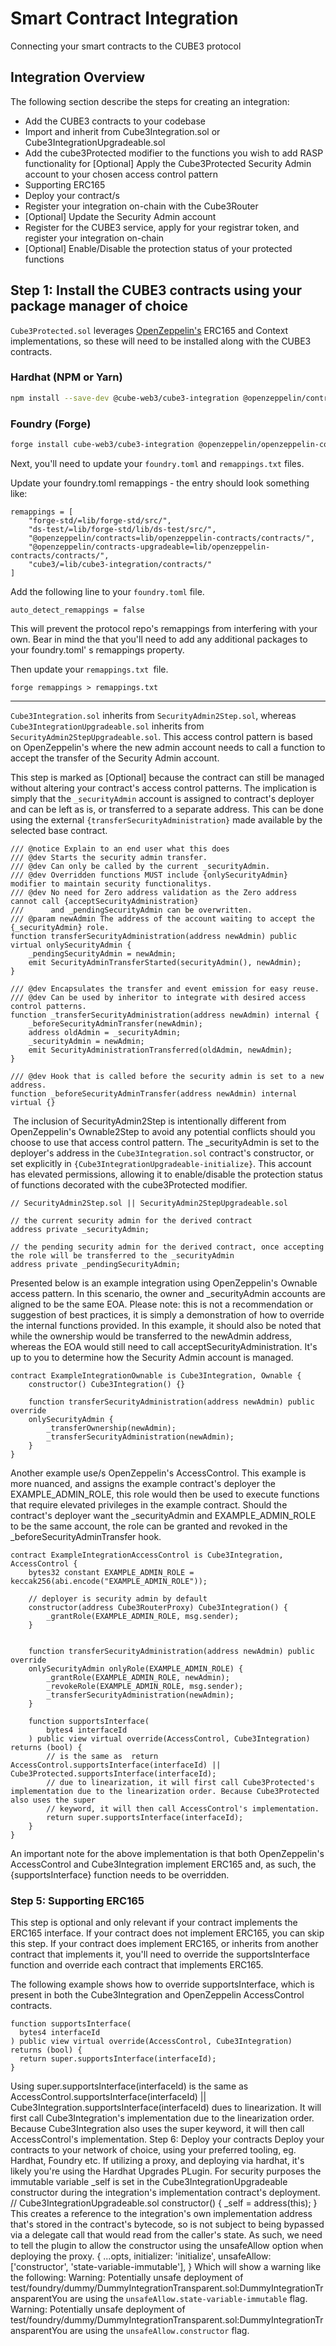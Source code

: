 # Smart Contract Integration

Connecting your smart contracts to the CUBE3 protocol


## Integration Overview

The following section describe the steps for creating an integration:
- Add the CUBE3 contracts to your codebase
- Import and inherit from Cube3Integration.sol or Cube3IntegrationUpgradeable.sol
- Add the cube3Protected modifier to the functions you wish to add RASP functionality for
[Optional] Apply the Cube3Protected Security Admin account to your chosen access control pattern
- Supporting ERC165
- Deploy your contract/s
- Register your integration on-chain with the Cube3Router
- [Optional] Update the Security Admin account
- Register for the CUBE3 service, apply for your registrar token, and register your integration on-chain
- [Optional] Enable/Disable the protection status of your protected functions

## Step 1: Install the CUBE3 contracts using your package manager of choice

`Cube3Protected.sol` leverages [OpenZeppelin's](https://www.openzeppelin.com/) ERC165 and Context implementations, so these will need to be installed along with the CUBE3 contracts.

### Hardhat  (NPM or Yarn)
  
  ```bash
npm install --save-dev @cube-web3/cube3-integration @openzeppelin/contracts @openzeppelin/openzeppelin-contracts-upgradeable
```

### Foundry (Forge)

```bash
forge install cube-web3/cube3-integration @openzeppelin/openzeppelin-contracts @openzeppelin/openzeppelin-contracts-upgradeable 
```

Next, you'll need to update your `foundry.toml` and `remappings.txt` files.

Update your foundry.toml remappings - the entry should look something like:

```
remappings = [
    "forge-std/=lib/forge-std/src/",
    "ds-test/=lib/forge-std/lib/ds-test/src/",
    "@openzeppelin/contracts=lib/openzeppelin-contracts/contracts/",
    "@openzeppelin/contracts-upgradeable=lib/openzeppelin-contracts/contracts/",
    "cube3/=lib/cube3-integration/contracts/"
]
```

Add the following line to your `foundry.toml` file.

```
auto_detect_remappings = false
```


This will prevent the protocol repo's remappings from interfering with your own. Bear in mind the that you'll need to add any additional packages to your foundry.toml' s remappings property.

Then update your `remappings.txt `file.

```shell
forge remappings > remappings.txt
```


---

`Cube3Integration.sol` inherits from `SecurityAdmin2Step.sol`, whereas `Cube3IntegrationUpgradeable.sol` inherits from `SecurityAdmin2StepUpgradeable.sol`. This access control pattern is based on OpenZeppelin's  where the new admin account needs to call a function to accept the transfer of the Security Admin account.

This step is marked as [Optional] because the contract can still be managed without altering your contract's access control patterns.  The implication is simply that the `_securityAdmin` account is assigned to contract's deployer and can be left as is, or transferred to a separate address. This can be done using the external `{transferSecurityAdministration}` made available by the selected base contract.

```solidity
/// @notice Explain to an end user what this does
/// @dev Starts the security admin transfer.
/// @dev Can only be called by the current _securityAdmin.
/// @dev Overridden functions MUST include {onlySecurityAdmin} modifier to maintain security functionalitys.
/// @dev No need for Zero address validation as the Zero address cannot call {acceptSecurityAdministration}
///      and _pendingSecurityAdmin can be overwritten.
/// @param newAdmin The address of the account waiting to accept the {_securityAdmin} role.
function transferSecurityAdministration(address newAdmin) public virtual onlySecurityAdmin {
    _pendingSecurityAdmin = newAdmin;
    emit SecurityAdminTransferStarted(securityAdmin(), newAdmin);
}
​
/// @dev Encapsulates the transfer and event emission for easy reuse.
/// @dev Can be used by inheritor to integrate with desired access control patterns.
function _transferSecurityAdministration(address newAdmin) internal {
    _beforeSecurityAdminTransfer(newAdmin);
    address oldAdmin = _securityAdmin;
    _securityAdmin = newAdmin;
    emit SecurityAdministrationTransferred(oldAdmin, newAdmin);
}
​
/// @dev Hook that is called before the security admin is set to a new address.
function _beforeSecurityAdminTransfer(address newAdmin) internal virtual {}
```
​
The inclusion of SecurityAdmin2Step is intentionally different from OpenZeppelin's Ownable2Step to avoid any potential conflicts should you choose to use that access control pattern.  The _securityAdmin is set to the deployer's address in the `Cube3Integration.sol` contract's constructor, or set explicitly in `{Cube3IntegrationUpgradeable-initialize}`.  This account has elevated permissions, allowing it to enable/disable the protection status of functions decorated with the cube3Protected modifier.

```
// SecurityAdmin2Step.sol || SecurityAdmin2StepUpgradeable.sol
​
// the current security admin for the derived contract
address private _securityAdmin;
​
// the pending security admin for the derived contract, once accepting the role will be transferred to the _securityAdmin
address private _pendingSecurityAdmin;
```

Presented below is an example integration using OpenZeppelin's Ownable access pattern. In this scenario, the owner and _securityAdmin accounts are aligned to be the same EOA. 
Please note: this is not a recommendation or suggestion of best practices, it is simply a demonstration of how to override the internal functions provided. In this example, it should also be noted that while the ownership would be transferred to the newAdmin address, whereas the EOA would still need to call acceptSecurityAdministration. It's up to you to determine how the Security Admin account is managed.

```solidity
contract ExampleIntegrationOwnable is Cube3Integration, Ownable {
    constructor() Cube3Integration() {}
​
    function transferSecurityAdministration(address newAdmin) public override
    onlySecurityAdmin {
        _transferOwnership(newAdmin);
        _transferSecurityAdministration(newAdmin);
    }
}
```
Another example use/s OpenZeppelin's AccessControl. This example is more nuanced, and assigns the example contract's deployer the EXAMPLE_ADMIN_ROLE, this role would then be used to execute functions that require elevated privileges in the example contract.  Should the contract's deployer want the _securityAdmin and EXAMPLE_ADMIN_ROLE to be the same account, the role can be granted and revoked in the _beforeSecurityAdminTransfer hook.

```solidity
contract ExampleIntegrationAccessControl is Cube3Integration, AccessControl {
    bytes32 constant EXAMPLE_ADMIN_ROLE = keccak256(abi.encode("EXAMPLE_ADMIN_ROLE"));
​
    // deployer is security admin by default
    constructor(address Cube3RouterProxy) Cube3Integration() {
        _grantRole(EXAMPLE_ADMIN_ROLE, msg.sender);
    }
​
​
    function transferSecurityAdministration(address newAdmin) public override 
    onlySecurityAdmin onlyRole(EXAMPLE_ADMIN_ROLE) {
        _grantRole(EXAMPLE_ADMIN_ROLE, newAdmin);
        _revokeRole(EXAMPLE_ADMIN_ROLE, msg.sender);
        _transferSecurityAdministration(newAdmin);
    }
​
    function supportsInterface(
        bytes4 interfaceId
    ) public view virtual override(AccessControl, Cube3Integration) returns (bool) {
        // is the same as  return AccessControl.supportsInterface(interfaceId) || Cube3Protected.supportsInterface(interfaceId);
        // due to linearization, it will first call Cube3Protected's implementation due to the linearization order. Because Cube3Protected also uses the super
        // keyword, it will then call AccessControl's implementation.
        return super.supportsInterface(interfaceId);
    }
}
```

An important note for the above implementation is that both OpenZeppelin's AccessControl and Cube3Integration implement ERC165 and, as such, the {supportsInterface} function needs to be overridden. 

### Step 5: Supporting ERC165

This step is optional and only relevant if your contract implements the ERC165 interface. If your contract does not implement ERC165, you can skip this step.
If your contract does implement ERC165, or inherits from another contract that implements it, you'll need to override the supportsInterface function and override each contract that implements ERC165.

The following example shows how to override supportsInterface, which is present in both the Cube3Integration and OpenZeppelin AccessControl contracts.

```solidity
function supportsInterface(
  bytes4 interfaceId
) public view virtual override(AccessControl, Cube3Integration) returns (bool) {
  return super.supportsInterface(interfaceId);
}
```

Using super.supportsInterface(interfaceId) is the same as AccessControl.supportsInterface(interfaceId) || Cube3Integration.supportsInterface(interfaceId) dues to linearization. It will first call Cube3Integration's implementation due to the linearization order. Because Cube3Integration also uses the super keyword, it will then call AccessControl's implementation.
Step 6: Deploy your contracts
Deploy your contracts to your network of choice, using your preferred tooling, eg. Hardhat, Foundry etc.
If utilizing a proxy, and deploying via hardhat, it's likely you're using the Hardhat Upgrades PLugin. For security purposes the immutable variable _self is set in the Cube3IntegrationUpgradeable constructor during the integration's implementation contract's deployment.
// Cube3IntegrationUpgradeable.sol
constructor() {
  _self = address(this);
}
This creates a reference to the integration's own implementation address that's stored in the contract's bytecode, so is not subject to being bypassed via a delegate call that would read from the caller's state.
As such, we need to tell the plugin to allow the constructor using the unsafeAllow option when deploying the proxy.
{
  ...opts,
  initializer: 'initialize',
  unsafeAllow: ['constructor', 'state-variable-immutable'],
}
Which will show a warning like the following:
Warning: Potentially unsafe deployment of test/foundry/dummy/DummyIntegrationTransparent.sol:DummyIntegrationTransparent
​
You are using the `unsafeAllow.state-variable-immutable` flag.
​
Warning: Potentially unsafe deployment of test/foundry/dummy/DummyIntegrationTransparent.sol:DummyIntegrationTransparent
​
You are using the `unsafeAllow.constructor` flag.